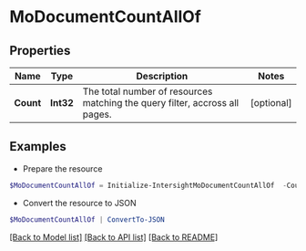 # MoDocumentCountAllOf
## Properties

Name | Type | Description | Notes
------------ | ------------- | ------------- | -------------
**Count** | **Int32** | The total number of resources matching the query filter, accross all pages. | [optional] 

## Examples

- Prepare the resource
```powershell
$MoDocumentCountAllOf = Initialize-IntersightMoDocumentCountAllOf  -Count null
```

- Convert the resource to JSON
```powershell
$MoDocumentCountAllOf | ConvertTo-JSON
```

[[Back to Model list]](../README.md#documentation-for-models) [[Back to API list]](../README.md#documentation-for-api-endpoints) [[Back to README]](../README.md)

